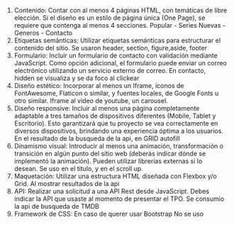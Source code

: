 1. Contenido: Contar con al menos 4 páginas HTML, con temáticas de libre elección.
Si el diseño es un estilo de página única (One Page), se requiere que contenga al
menos 4 secciones. Popular - Series Nuevas - Generos - Contacto
2. Etiquetas semánticas: Utilizar etiquetas semánticas para estructurar el contenido
del sitio. Se usaron header, section, figure,aside, footer
3. Formulario: Incluir un formulario de contacto con validación mediante JavaScript.
Como opción adicional, el formulario puede enviar un correo electrónico utilizando un
servicio externo de correo. En contacto, hidden se visualiza y se da foco al clickear
4. Diseño estético: Incorporar al menos un Iframe, íconos de FontAwesome, Flaticon o
similar, y fuentes locales, de Google Fonts u otro similar. Iframe al video de youtube, un carousel.
5. Diseño responsive: Incluir al menos una página completamente adaptable a tres
tamaños de dispositivos diferentes (Mobile, Tablet y Escritorio). Esto garantizará que
tu proyecto se vea correctamente en diversos dispositivos, brindando una
experiencia óptima a los usuarios. En el resultado de la busqueda de la api, en GRID autofill
6. Dinamismo visual: Introducir al menos una animación, transformación o transición
en algún punto del sitio web (deberás indicar dónde se implementó la animación). 
Pueden utilizar librerías externas si lo desean. Se uso en el titulo, y en el scroll up.
7. Maquetación: Utilizar una estructura HTML diseñada con Flexbox y/o Grid. Al mostrar resultados de la api
8. API: Realizar una solicitud a una API Rest desde JavaScript. Debes indicar la API
que usaste al momento de presentar el TPO. Se consumio la api de busqueda de TMDB
9. Framework de CSS: En caso de querer usar Bootstrap No se uso
